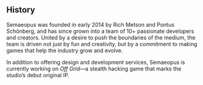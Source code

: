 ## History

Semaeopus was founded in early 2014 by Rich Metson and Pontus Schönberg, and has since grown into a team of 10+ passionate developers and creators. United by a desire to push the boundaries of the medium, the team is driven not just by fun and creativity, but by a commitment to making games that help the industry grow and evolve.

In addition to offering design and development services, Semaeopus is currently working on _Off Grid_—a stealth hacking game that marks the studio’s debut original IP.